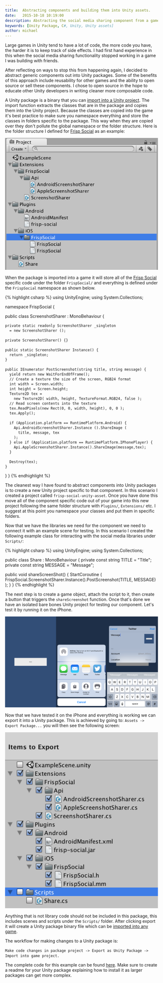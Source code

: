 ```yaml
---
title:  Abstracting components and building them into Unity assets.
date:   2015-10-18 10:19:00
description: Abstracting the social media sharing component from a game I worked on, and creating a unity asset out of it that can be reused in other projects.
keywords: [Unity Package, C#, Unity, Unity assets]
author: michael
---
```


Large games in Unity tend to have a lot of code, the more code you have, the harder it is to keep track of side effects. I had first hand experience in this when the social media sharing functionality stopped working in a game I was building with friends.

After reflecting on ways to stop this from happening again, I decided to abstract generic components out into Unity packages. Some of the benefits of this approach include reusability for other games and the ability to open source or sell these components. I chose to open source in the hope to educate other Unity developers in writing cleaner more composable code.

A Unity package is a binary that you can <a target="_blank" href="http://docs.unity3d.com/Manual/HOWTO-exportpackage.html">import into a Unity project</a>. The import function extracts the classes that are in the package and copies them into the Unity project. Because the classes are copied into the game it's best practice to make sure you namespace everything and store the classes in folders specific to the package. This way when they are copied over they don't pollute the global namespace or the folder structure. Here is the folder structure I defined for <a target="_blank" href="https://github.com/frispgames/frisp-social-unity-asset">Frisp Social</a> as an example:

![Folder structure for Frisp Social](/assets/blog-images/2015-10-18/FolderStructure.png)

When the package is imported into a game it will store all of the <a target="_blank" href="https://github.com/frispgames/frisp-social-unity-asset">Frisp Social</a> specific code under the folder ```FrispSocial/``` and everything is defined under the ```FrispSocial``` namespace as shown below.

{% highlight csharp %}
using UnityEngine;
using System.Collections;

namespace FrispSocial {

  public class ScreenshotSharer : MonoBehaviour {

    private static readonly ScreenshotSharer _singleton 
      = new ScreenshotSharer ();

    private ScreenshotSharer() {}
    
    public static ScreenshotSharer Instance() {
      return _singleton;
    }
    
    public IEnumerator PostScreenshot(string title, string message) {    
      yield return new WaitForEndOfFrame();
      // Create a texture the size of the screen, RGB24 format
      int width = Screen.width;
      int height = Screen.height;
      Texture2D tex = 
        new Texture2D( width, height, TextureFormat.RGB24, false );
      // Read screen contents into the texture
      tex.ReadPixels(new Rect(0, 0, width, height), 0, 0 );
      tex.Apply();

      if (Application.platform == RuntimePlatform.Android) {
        Api.AndroidScreenshotSharer.Instance ().ShareImage (
          title, message, tex
        );
      } else if (Application.platform == RuntimePlatform.IPhonePlayer) {
        Api.AppleScreenshotSharer.Instance().ShareImage(message,tex);
      }

      Destroy(tex);
    }
  }
}
{% endhighlight %}

The cleanest way I have found to abstract components into Unity packages is to create a new Unity project specific to that component. In this scenario I created a project called ```frisp-social-unity-asset```. Once you have done this move all of the component specific code out of your game into this new project following the same folder structure with ```Plugins/```, ```Extensions/``` etc. I suggest at this point you namespace your classes and put them in specific folders.

Now that we have the libraries we need for the component we need to connect it with an example scene for testing. In this scenario I created the following example class for interacting with the social media libraries under ```Scripts/```:

{% highlight csharp %}
using UnityEngine;
using System.Collections;

public class Share : MonoBehaviour {
  private const string TITLE   = "Title";
  private const string MESSAGE = "Message";

  public void shareScreenShot() {
    StartCoroutine (
      FrispSocial.ScreenshotSharer.Instance().PostScreenshot(TITLE, MESSAGE)
    );
  }
}
{% endhighlight %}

The next step is to create a game object, attach the script to it, then create a button that triggers the ``shareScreenshot`` function. Once that's done we have an isolated bare bones Unity project for testing our component. Let's test it by running it on the iPhone.

![Workflow for sharing with Frisp Social](/assets/blog-images/2015-10-18/ShareWorkFlow.png)

Now that we have tested it on the iPhone and everything is working we can export it into a Unity package. This is achieved by going to: ```Assets -> Export Package...``` you will then see the following screen:

![Export Unity package](/assets/blog-images/2015-10-18/ExportingPackage.png)

Anything that is not library code should not be included in this package, this includes scenes and scripts under the ```Scripts/``` folder. After clicking export it will create a Unity package binary file which can be <a target="_blank" href="http://docs.unity3d.com/Manual/HOWTO-exportpackage.html">imported into any game</a>.

The workflow for making changes to a Unity package is:

```Make code changes in package project -> Export as Unity Package -> Import into game project.```

The complete code for this example can be found <a target="_blank" href="https://github.com/frispgames/frisp-social-unity-asset">here</a>. Make sure to create a readme for your Unity package explaining how to install it as larger packages can get more complex.







